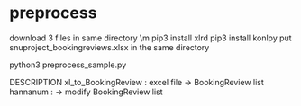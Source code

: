 # preprocess

download 3 files in same directory \m
pip3 install xlrd
pip3 install konlpy
put snuproject_bookingreviews.xlsx in the same directory

python3 preprocess_sample.py

DESCRIPTION
xl_to_BookingReview : excel file -> BookingReview list
hannanum : -> modify BookingReview list 

